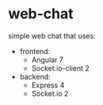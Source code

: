 # web-chat
simple web chat that uses:
- frontend:
  - Angular 7
  - Socket.io-client 2
- backend:
  - Express 4
  - Socket.io 2
